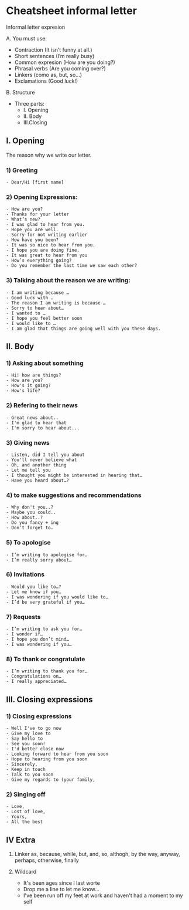 # Cheatsheet informal letter


Informal letter expresion


A. You must use:

- Contraction (It isn’t funny at all.)
- Short sentences (I’m really busy)
- Common expresion (How are you doing?)
- Phrasal verbs (Are you coming over?)
- Linkers (como as, but, so…)
- Exclamations (Good luck!)

B. Structure

- Three parts:
	- I. Opening
	- II. Body 
	- III.Closing

## I. Opening

The reason why we write our letter.

### 1) Greeting
    - Dear/Hi [first name]

### 2) Opening Expressions:

    - How are you?
    - Thanks for your letter
    - What’s new?
    - I was glad to hear from you.
    - Hope you are well.
    - Sorry for not writing earlier
    - How have you been?
    - It was so nice to hear from you.
    - I hope you are doing fine.
    - It was great to hear from you
    - How’s everything going?
    - Do you remember the last time we saw each other?

### 3) Talking about the reason we are writing:

    - I am writing because …
    - Good luck with …
    - The reason I am writing is because …
    - Sorry to hear about…
    - I wanted to …
    - I hope you feel better soon
    - I would like to …
    - I am glad that things are going well with you these days.

## II. Body

### 1) Asking about something

	- Hi! how are things?
	- How are you?
	- How's it going?
	- How's life?

### 2) Refering to their news

	- Great news about..
	- I'm glad to hear that
	- I'm sorry to hear about...
	
### 3) Giving news

	- Listen, did I tell you about
	- You'll never believe what
	- Oh, and another thing
	- Let me tell you
	- I thought you might be interested in hearing that…
	- Have you heard about…?

### 4) to make suggestions and recommendations

	- Why don't you..?
	- Maybe you could..
	- How about..?
	- Do you fancy + ing
	- Don’t forget to…


### 5) To apologise

    - I’m writing to apologise for…
    - I’m really sorry about…

### 6) Invitations

    - Would you like to…?
    - Let me know if you…
    - I was wondering if you would like to…
    - I’d be very grateful if you…

### 7) Requests

    - I’m writing to ask you for…
    - I wonder if…
    - I hope you don’t mind…
    - I was wondering if you…

### 8) To thank or congratulate

    - I’m writing to thank you for…
    - Congratulations on…
    - I really appreciated…

## III. Closing expressions

### 1) Closing expressions

	- Well I've to go now
	- Give my love to
	- Say hello to
	- See you soon!
	- I'd better close now
	- Looking forward to hear from you soon
	- Hope to hearing from you soon
	- Sincerely,
	- Keep in touch
	- Talk to you soon
	- Give my regards to (your family,

### 2) Singing off
	- Love,
	- Lost of love,
	- Yours,
	- All the best

## IV Extra

1) Linker
as, because, while, but, and, so, althogh, by the way, anyway, perhaps, otherwise, finally

2) Wildcard
	- It's been ages since  I last worte
	- Drop me a line to let me know...
	- I've been run off my feet at work and haven't had a moment to my self
